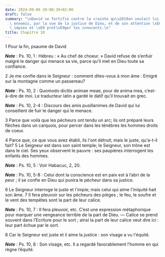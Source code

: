 ```yaml
---
date: 2024-09-06 20:00:39+02:00
draft: false
summary: "\nDavid se fortifie contre la crainte qu\u2019on voulait lui donner de ses\
  \ ennemis, par la vue de la justice de Dieu, et de son attention \xE0 punir les\
  \ impies et \xE0 prot\xE9ger les innocents.\n"
title: Chapitre 10
---
```





1 Pour la fin, psaume de David

***Note*** :  Ps. 10, 1 : Hébreu : « Au chef de choeur. » David refuse de s’enfuir malgré le danger qui menace sa vie, parce qu’il met en Dieu toute sa confiance.


2 Je me confie dans le Seigneur : comment dites-vous à mon âme : Emigré sur la montagne comme un passereau?

***Note*** :  Ps. 10, 2 : Quomodo dicitis animae meae, pour de anima mea, c’est-à-dire de moi. Le traducteur latin a gardé le datif qu’il trouvait en grec.

***Note*** :  Ps. 10, 2-4 : Discours des amis pusillanimes de David qui lui conseillent de fuir le danger qui le menace.

3 Parce que voilà que les pécheurs ont tendu un arc; ils ont préparé leurs flèches dans un carquois, pour percer dans les ténèbres les hommes droits de coeur.


4 Parce que, ce que vous avez établi, ils l'ont détruit; mais le juste, qu'a-t-il fait? 5 Le Seigneur est dans son saint temple; le Seigneur, son trône est dans le ciel. Ses yeux observent le pauvre : ses paupières interrogent les enfants des hommes.

***Note*** :  Ps. 10, 5 : Voir Habacuc, 2, 20.

***Note*** :  Ps. 10, 5-8 : Celui dont la conscience est en paix est à l’abri de la peur ; il se confie en Dieu qui punira le pécheur dans sa justice.

6 Le Seigneur interroge le juste et l'impie; mais celui qui aime l'iniquité hait son âme. 7 Il fera pleuvoir sur les pécheurs des pièges ; le feu, le soufre et le vent des tempêtes sont la part de leur calice.

***Note*** :  Ps. 10, 7 : Il fera pleuvoir, etc. C’est une expression métaphorique pour marquer une vengeance terrible de la part de Dieu. ― Calice se prend souvent dans l’Ecriture pour le sort ; ainsi la part de leur calice veut dire ici : leur part échue par le sort.

8 Car le Seigneur est juste et il aime la justice : son visage a vu l'équité.

***Note*** :  Ps. 10, 8 : Son visage, etc. Il a regardé favorablement l’homme en qui règne l’équité.

